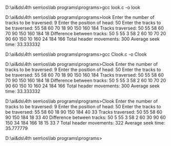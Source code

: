 D:\ai&ds\4th sem\os\lab programs\programs>gcc look.c -o look

D:\ai&ds\4th sem\os\lab programs\programs>look
Enter the number of tracks to be traversed: 9
Enter the position of head: 50
Enter the tracks to be traversed: 55
58
60
70
18
90
150
160
184
Tracks traversed:
50 55 58 60 70 90 150 160 184 18
Difference between tracks:
50 5
55 3
58 2
60 10
70 20
90 60
150 10
160 24
184 166
Total header movements: 300
Average seek time: 33.333332

D:\ai&ds\4th sem\os\lab programs\programs>gcc Clook.c -o Clook

D:\ai&ds\4th sem\os\lab programs\programs>Clook
Enter the number of tracks to be traversed: 9
Enter the position of head: 50
Enter the tracks to be traversed: 55
58
60
70
18
90
150
160
184
Tracks traversed:
50 55 58 60 70 90 150 160 184 18
Difference between tracks:
50 5
55 3
58 2
60 10
70 20
90 60
150 10
160 24
184 166
Total header movements: 300
Average seek time: 33.333332

D:\ai&ds\4th sem\os\lab programs\programs>Clook
Enter the number of tracks to be traversed: 9
Enter the position of head: 50
Enter the tracks to be traversed: 55
58
60
18
90
150
184
40
33
Tracks traversed:
50 55 58 60 90 150 184 18 33 40
Difference between tracks:
50 5
55 3
58 2
60 30
90 60
150 34
184 166
18 15
33 7
Total header movements: 322
Average seek time: 35.777779

D:\ai&ds\4th sem\os\lab programs\programs>
